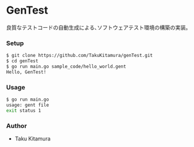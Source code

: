 # GenTest
良質なテストコードの自動生成による､ソフトウェアテスト環境の構築の実装｡

### Setup
```sh
$ git clone https://github.com/TakuKitamura/genTest.git
$ cd genTest
$ go run main.go sample_code/hello_world.gent 
Hello, GenTest!
```

### Usage
```sh
$ go run main.go 
usage: gent file
exit status 1
```

### Author
- Taku Kitamura
